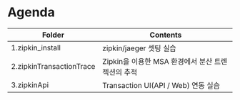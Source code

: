 # Agenda
| Folder | Contents             |
|-|-|
|1.zipkin_install            | zipkin/jaeger 셋팅 실습 |
|2.zipkinTransactionTrace    | Zipkin을 이용한 MSA 환경에서 분산 트렌젝션의 추적 |
|3.zipkinApi                 | Transaction UI(API / Web) 연동 실습 |
